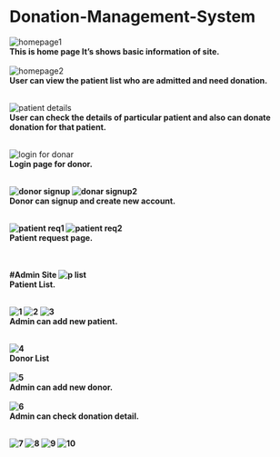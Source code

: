 # Donation-Management-System
![homepage1](https://user-images.githubusercontent.com/68014307/103395890-6513d000-4b56-11eb-9d79-cebdc56ec05d.jpg)
<br><b>This is home page It’s shows basic information of site.</b><br><br>
![homepage2](https://user-images.githubusercontent.com/68014307/103395893-69d88400-4b56-11eb-8389-e37b292ce65b.jpg)
<br><b>User can view the patient list who are admitted and need donation. </b><br><br>

![patient details](https://user-images.githubusercontent.com/68014307/103395900-6e04a180-4b56-11eb-9db1-7ce2722ebd62.jpg)
<br><b>User can check the details of particular patient and also can donate donation for that patient.</b><br><br>

![login for donar](https://user-images.githubusercontent.com/68014307/103395906-765cdc80-4b56-11eb-90da-d22a6fb420e1.jpg)
<br><b>Login page for donor.<b><br><br>
  
![donor signup](https://user-images.githubusercontent.com/68014307/103395911-7bba2700-4b56-11eb-8f94-eed3a34950bd.jpg)
![donar signup2](https://user-images.githubusercontent.com/68014307/103395915-81177180-4b56-11eb-9127-fe77bd4aadb3.jpg)
<br><b>Donor can signup and create new account.</b><br><br>

![patient req1](https://user-images.githubusercontent.com/68014307/103395920-85dc2580-4b56-11eb-9dde-e5233ef68fa8.jpg)
![patient req2](https://user-images.githubusercontent.com/68014307/103395923-8aa0d980-4b56-11eb-8d3b-d08796a5d3f8.jpg)
<br><b>Patient request page.</b><br><br>

<br>#Admin Site
![p list](https://user-images.githubusercontent.com/68014307/103395930-9096ba80-4b56-11eb-8ab1-69fe4dbe5147.jpg)
<br><b>Patient List.</b><br><br>

![1](https://user-images.githubusercontent.com/68014307/103395935-95f40500-4b56-11eb-8e37-babe2f23abdc.jpg)
![2](https://user-images.githubusercontent.com/68014307/103395941-9be9e600-4b56-11eb-8cd0-2e5de5496e67.jpg)
![3](https://user-images.githubusercontent.com/68014307/103395947-a2785d80-4b56-11eb-8ec6-519b37441ffd.jpg)
<br><b>Admin can add new patient.<b><br><br>
  
![4](https://user-images.githubusercontent.com/68014307/103395950-a6a47b00-4b56-11eb-85f1-e8eeb2f1dd80.jpg)
<br><b>Donor List</b><br><br>
![5](https://user-images.githubusercontent.com/68014307/103395956-ac01c580-4b56-11eb-914b-84d3a04ca65d.jpg)
<br><b>Admin can add new donor.</b><br><br>
![6](https://user-images.githubusercontent.com/68014307/103395963-af954c80-4b56-11eb-96b9-a2c6c280b137.jpg)
<br><b>Admin can check donation detail.</b><br><br>

![7](https://user-images.githubusercontent.com/68014307/103395968-b328d380-4b56-11eb-8fa8-adafd91f98c9.jpg)
![8](https://user-images.githubusercontent.com/68014307/103395973-b7ed8780-4b56-11eb-815e-47bc7cbacb78.jpg)
![9](https://user-images.githubusercontent.com/68014307/103395981-be7bff00-4b56-11eb-9997-41a4315198ed.jpg)
![10](https://user-images.githubusercontent.com/68014307/103395983-c20f8600-4b56-11eb-9983-1a43ef4b9dd2.jpg)
